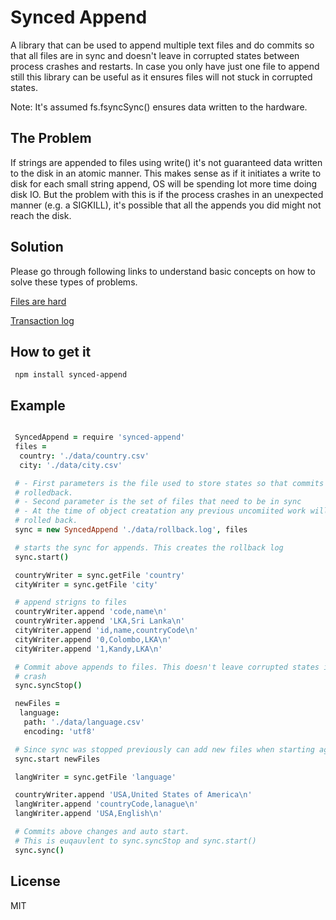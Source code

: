 # Synced Append

A library that can be used to append multiple text files and do commits so that all files are in sync and doesn't leave in corrupted states between process crashes and restarts. In case you only
have just one file to append still this library can be useful as it ensures files will not stuck
in corrupted states.

Note: It's assumed fs.fsyncSync() ensures data written to the hardware.

## The Problem

If strings are appended to files using write() it's not guaranteed data written
to the disk in an atomic manner. This makes sense as if it initiates a write to disk for
each small string append, OS will be spending lot more time doing disk IO. But the problem with
this is if the process crashes in an unexpected manner (e.g. a SIGKILL), it's possible that
all the appends you did might not reach the disk.

## Solution

Please go through following links to understand basic concepts on how to solve
these types of problems.

[Files are hard](http://danluu.com/file-consistency/)

[Transaction log](https://en.wikipedia.org/wiki/Transaction_log)


## How to get it

```
 npm install synced-append
```

## Example

```coffeescript

 SyncedAppend = require 'synced-append'
 files =
  country: './data/country.csv'
  city: './data/city.csv'

 # - First parameters is the file used to store states so that commits can be
 # rolledback.
 # - Second parameter is the set of files that need to be in sync
 # - At the time of object creatation any previous uncomiited work will be
 # rolled back.
 sync = new SyncedAppend './data/rollback.log', files

 # starts the sync for appends. This creates the rollback log
 sync.start()

 countryWriter = sync.getFile 'country'
 cityWriter = sync.getFile 'city'

 # append strigns to files
 countryWriter.append 'code,name\n'
 countryWriter.append 'LKA,Sri Lanka\n'
 cityWriter.append 'id,name,countryCode\n'
 cityWriter.append '0,Colombo,LKA\n'
 cityWriter.append '1,Kandy,LKA\n'

 # Commit above appends to files. This doesn't leave corrupted states in case of
 # crash
 sync.syncStop()

 newFiles =
  language:
   path: './data/language.csv'
   encoding: 'utf8'

 # Since sync was stopped previously can add new files when starting again
 sync.start newFiles

 langWriter = sync.getFile 'language'

 countryWriter.append 'USA,United States of America\n'
 langWriter.append 'countryCode,lanague\n'
 langWriter.append 'USA,English\n'

 # Commits above changes and auto start.
 # This is euqauvlent to sync.syncStop and sync.start()
 sync.sync()

```

## License

MIT
